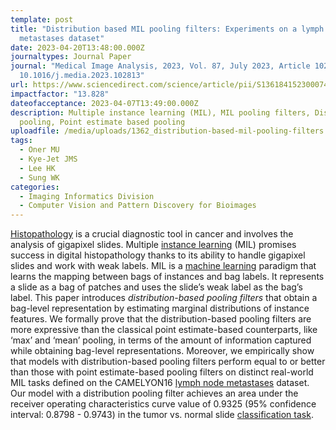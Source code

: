 ```yaml
---
template: post
title: "Distribution based MIL pooling filters: Experiments on a lymph node
  metastases dataset"
date: 2023-04-20T13:48:00.000Z
journaltypes: Journal Paper
journal: "Medical Image Analysis, 2023, Vol. 87, July 2023, Article 102813, doi:
  10.1016/j.media.2023.102813"
url: https://www.sciencedirect.com/science/article/pii/S1361841523000749
impactfactor: "13.828"
dateofacceptance: 2023-04-07T13:49:00.000Z
description: Multiple instance learning (MIL), MIL pooling filters, Distribution
  pooling, Point estimate based pooling
uploadfile: /media/uploads/1362_distribution-based-mil-pooling-filters.pdf
tags:
  - Oner MU
  - Kye-Jet JMS
  - Lee HK
  - Sung WK
categories:
  - Imaging Informatics Division
  - Computer Vision and Pattern Discovery for Bioimages
---
```

<!--StartFragment-->

[Histopathology](https://www.sciencedirect.com/topics/medicine-and-dentistry/histopathology "Learn more about Histopathology from ScienceDirect's AI-generated Topic Pages") is a crucial diagnostic tool in cancer and involves the analysis of gigapixel slides. Multiple [instance learning](https://www.sciencedirect.com/topics/computer-science/instance-learning "Learn more about instance learning from ScienceDirect's AI-generated Topic Pages") (MIL) promises success in digital histopathology thanks to its ability to handle gigapixel slides and work with weak labels. MIL is a [machine learning](https://www.sciencedirect.com/topics/computer-science/machine-learning "Learn more about machine learning from ScienceDirect's AI-generated Topic Pages") paradigm that learns the mapping between bags of instances and bag labels. It represents a slide as a bag of patches and uses the slide’s weak label as the bag’s label. This paper introduces *distribution-based pooling filters* that obtain a bag-level representation by estimating marginal distributions of instance features. We formally prove that the distribution-based pooling filters are more expressive than the classical point estimate-based counterparts, like ‘max’ and ‘mean’ pooling, in terms of the amount of information captured while obtaining bag-level representations. Moreover, we empirically show that models with distribution-based pooling filters perform equal to or better than those with point estimate-based pooling filters on distinct real-world MIL tasks defined on the CAMELYON16 [lymph node metastases](https://www.sciencedirect.com/topics/medicine-and-dentistry/lymph-node-metastasis "Learn more about lymph node metastases from ScienceDirect's AI-generated Topic Pages") dataset. Our model with a distribution pooling filter achieves an area under the receiver operating characteristics curve value of 0.9325 (95% confidence interval: 0.8798 - 0.9743) in the tumor vs. normal slide [classification task](https://www.sciencedirect.com/topics/computer-science/classification-task "Learn more about classification task from ScienceDirect's AI-generated Topic Pages").

<!--EndFragment-->